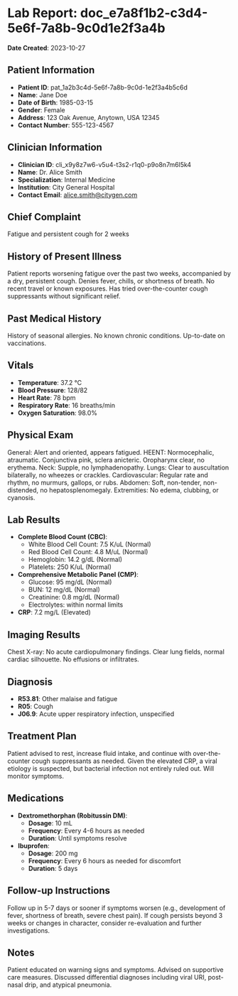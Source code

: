 # Lab Report: doc_e7a8f1b2-c3d4-5e6f-7a8b-9c0d1e2f3a4b

**Date Created**: 2023-10-27

## Patient Information

*   **Patient ID**: pat_1a2b3c4d-5e6f-7a8b-9c0d-1e2f3a4b5c6d
*   **Name**: Jane Doe
*   **Date of Birth**: 1985-03-15
*   **Gender**: Female
*   **Address**: 123 Oak Avenue, Anytown, USA 12345
*   **Contact Number**: 555-123-4567

## Clinician Information

*   **Clinician ID**: cli_x9y8z7w6-v5u4-t3s2-r1q0-p9o8n7m6l5k4
*   **Name**: Dr. Alice Smith
*   **Specialization**: Internal Medicine
*   **Institution**: City General Hospital
*   **Contact Email**: alice.smith@citygen.com

## Chief Complaint

Fatigue and persistent cough for 2 weeks

## History of Present Illness

Patient reports worsening fatigue over the past two weeks, accompanied by a dry, persistent cough. Denies fever, chills, or shortness of breath. No recent travel or known exposures. Has tried over-the-counter cough suppressants without significant relief.

## Past Medical History

History of seasonal allergies. No known chronic conditions. Up-to-date on vaccinations.

## Vitals

*   **Temperature**: 37.2 °C
*   **Blood Pressure**: 128/82
*   **Heart Rate**: 78 bpm
*   **Respiratory Rate**: 16 breaths/min
*   **Oxygen Saturation**: 98.0%

## Physical Exam

General: Alert and oriented, appears fatigued. HEENT: Normocephalic, atraumatic. Conjunctiva pink, sclera anicteric. Oropharynx clear, no erythema. Neck: Supple, no lymphadenopathy. Lungs: Clear to auscultation bilaterally, no wheezes or crackles. Cardiovascular: Regular rate and rhythm, no murmurs, gallops, or rubs. Abdomen: Soft, non-tender, non-distended, no hepatosplenomegaly. Extremities: No edema, clubbing, or cyanosis.

## Lab Results

*   **Complete Blood Count (CBC)**:
    *   White Blood Cell Count: 7.5 K/uL (Normal)
    *   Red Blood Cell Count: 4.8 M/uL (Normal)
    *   Hemoglobin: 14.2 g/dL (Normal)
    *   Platelets: 250 K/uL (Normal)
*   **Comprehensive Metabolic Panel (CMP)**:
    *   Glucose: 95 mg/dL (Normal)
    *   BUN: 12 mg/dL (Normal)
    *   Creatinine: 0.8 mg/dL (Normal)
    *   Electrolytes: within normal limits
*   **CRP**: 7.2 mg/L (Elevated)

## Imaging Results

Chest X-ray: No acute cardiopulmonary findings. Clear lung fields, normal cardiac silhouette. No effusions or infiltrates.

## Diagnosis

*   **R53.81**: Other malaise and fatigue
*   **R05**: Cough
*   **J06.9**: Acute upper respiratory infection, unspecified

## Treatment Plan

Patient advised to rest, increase fluid intake, and continue with over-the-counter cough suppressants as needed. Given the elevated CRP, a viral etiology is suspected, but bacterial infection not entirely ruled out. Will monitor symptoms.

## Medications

*   **Dextromethorphan (Robitussin DM)**:
    *   **Dosage**: 10 mL
    *   **Frequency**: Every 4-6 hours as needed
    *   **Duration**: Until symptoms resolve
*   **Ibuprofen**:
    *   **Dosage**: 200 mg
    *   **Frequency**: Every 6 hours as needed for discomfort
    *   **Duration**: 5 days

## Follow-up Instructions

Follow up in 5-7 days or sooner if symptoms worsen (e.g., development of fever, shortness of breath, severe chest pain). If cough persists beyond 3 weeks or changes in character, consider re-evaluation and further investigations.

## Notes

Patient educated on warning signs and symptoms. Advised on supportive care measures. Discussed differential diagnoses including viral URI, post-nasal drip, and atypical pneumonia.